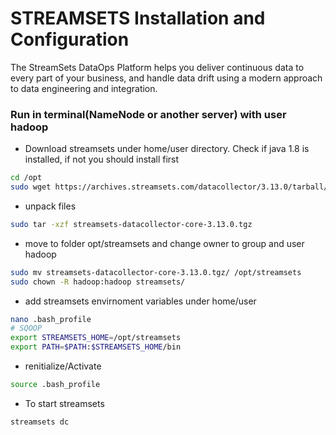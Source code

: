 # STREAMSETS Installation and Configuration
The StreamSets DataOps Platform helps you deliver continuous data to every part of your business, 
and handle data drift using a modern approach to data engineering and integration.

### Run in terminal(NameNode or another server) with user hadoop

* Download streamsets under home/user directory. Check if java 1.8 is installed, if not you should install first
```bash
cd /opt
sudo wget https://archives.streamsets.com/datacollector/3.13.0/tarball/streamsets-datacollector-core-3.13.0.tgz
```

* unpack files
```bash
sudo tar -xzf streamsets-datacollector-core-3.13.0.tgz 
```

* move to folder opt/streamsets and change owner to group and user hadoop
```bash
sudo mv streamsets-datacollector-core-3.13.0.tgz/ /opt/streamsets
sudo chown -R hadoop:hadoop streamsets/
```

*  add streamsets envirnoment variables under home/user
```bash
nano .bash_profile
# SQOOP
export STREAMSETS_HOME=/opt/streamsets
export PATH=$PATH:$STREAMSETS_HOME/bin
```

* renitialize/Activate
```bash
source .bash_profile
```

* To start streamsets
```bash
streamsets dc
```


